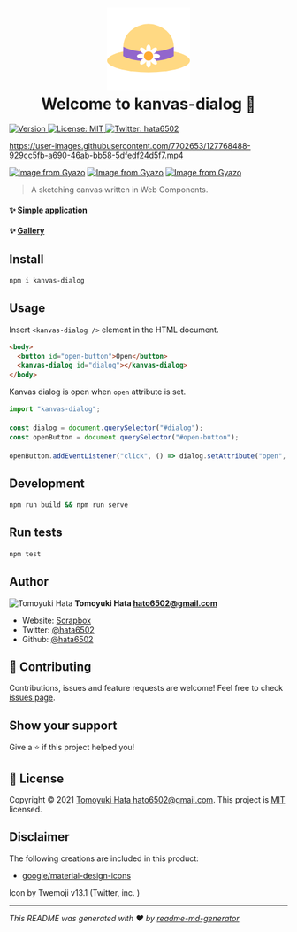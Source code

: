 <!-- markdownlint-disable -->
<h1 align="center">
  <img alt="" src="favicon.png" /><br />
  Welcome to kanvas-dialog 👋
</h1>

<p>
  <a href="https://www.npmjs.com/package/kanvas-dialog" target="_blank">
    <img alt="Version" src="https://img.shields.io/npm/v/kanvas-dialog.svg">
  </a>
  <a href="https://github.com/hata6502/kanvas/blob/main/LICENSE" target="_blank">
    <img alt="License: MIT" src="https://img.shields.io/badge/License-MIT-yellow.svg" />
  </a>
  <a href="https://twitter.com/hata6502" target="_blank">
    <img alt="Twitter: hata6502" src="https://img.shields.io/twitter/follow/hata6502.svg?style=social" />
  </a>
</p>

https://user-images.githubusercontent.com/7702653/127768488-929cc5fb-a690-46ab-bb58-5dfedf24d5f7.mp4

[![Image from Gyazo](https://i.gyazo.com/176246e8cf25ece127628772eec083cc.png)](https://gyazo.com/176246e8cf25ece127628772eec083cc)
[![Image from Gyazo](https://i.gyazo.com/2d19f366671b54fbe1042c071cd37114.png)](https://gyazo.com/2d19f366671b54fbe1042c071cd37114)
[![Image from Gyazo](https://i.gyazo.com/e36b6f9a45fabb17d0e19de34f8fb090.png)](https://gyazo.com/e36b6f9a45fabb17d0e19de34f8fb090)

> A sketching canvas written in Web Components.

#### ✨ [Simple application](https://kanvas.b-hood.site/)

#### ✨ [Gallery](https://scrapbox.io/hata6502/kanvas_%E3%81%8A%E7%B5%B5%E3%81%8B%E3%81%8D%E9%9B%86)

## Install

```sh
npm i kanvas-dialog
```

## Usage

Insert `<kanvas-dialog />` element in the HTML document.

```html
<body>
  <button id="open-button">Open</button>
  <kanvas-dialog id="dialog"></kanvas-dialog>
</body>
```

Kanvas dialog is open when `open` attribute is set.

```js
import "kanvas-dialog";

const dialog = document.querySelector("#dialog");
const openButton = document.querySelector("#open-button");

openButton.addEventListener("click", () => dialog.setAttribute("open", ""));
```

## Development

```bash
npm run build && npm run serve
```

## Run tests

```sh
npm test
```

## Author

<img alt="Tomoyuki Hata" src="https://avatars.githubusercontent.com/hata6502" width="48" /> **Tomoyuki Hata <hato6502@gmail.com>**

- Website: [Scrapbox](https://scrapbox.io/hata6502/)
- Twitter: [@hata6502](https://twitter.com/hata6502)
- Github: [@hata6502](https://github.com/hata6502)

## 🤝 Contributing

Contributions, issues and feature requests are welcome!
Feel free to check [issues page](https://github.com/hata6502/kanvas/issues).

## Show your support

Give a ⭐️ if this project helped you!

## 📝 License

Copyright © 2021 [Tomoyuki Hata <hato6502@gmail.com>](https://github.com/hata6502).
This project is [MIT](https://github.com/hata6502/kanvas/blob/main/LICENSE) licensed.

## Disclaimer

The following creations are included in this product:

- [google/material-design-icons](https://github.com/google/material-design-icons/blob/master/LICENSE)

Icon by Twemoji v13.1 (Twitter, inc. )

---

_This README was generated with ❤️ by [readme-md-generator](https://github.com/kefranabg/readme-md-generator)_
